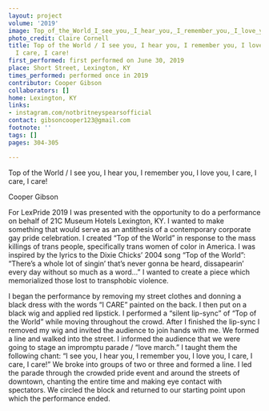 ```yaml
---
layout: project
volume: '2019'
image: Top_of_the_World_I_see_you,_I_hear_you,_I_remember_you,_I_love_you,_I_care,_I_care,_I_care!.png
photo_credit: Claire Cornell
title: Top of the World / I see you, I hear you, I remember you, I love you, I care,
  I care, I care!
first_performed: first performed on June 30, 2019
place: Short Street, Lexington, KY
times_performed: performed once in 2019
contributor: Cooper Gibson
collaborators: []
home: Lexington, KY
links:
- instagram.com/notbritneyspearsofficial
contact: gibsoncooper123@gmail.com
footnote: ''
tags: []
pages: 304-305

---
```


Top of the World / I see you, I hear you, I remember you, I love you, I care, I care, I care!

Cooper Gibson

For LexPride 2019 I was presented with the opportunity to do a performance on behalf of 21C Museum Hotels Lexington, KY. I wanted to make something that would serve as an antithesis of a contemporary corporate gay pride celebration. I created “Top of the World” in response to the mass killings of trans people, specifically trans women of color in America. I was inspired by the lyrics to the Dixie Chicks’ 2004 song “Top of the World”: “There’s a whole lot of singin’ that’s never gonna be heard, dissapearin’ every day without so much as a word…” I wanted to create a piece which memorialized those lost to transphobic violence.

I began the performance by removing my street clothes and donning a black dress with the words “I CARE” painted on the back. I then put on a black wig and applied red lipstick. I performed a “silent lip-sync” of “Top of the World” while moving throughout the crowd. After I finished the lip-sync I removed my wig and invited the audience to join hands with me. We formed a line and walked into the street. I informed the audience that we were going to stage an impromptu parade / “love march.” I taught them the following chant: “I see you, I hear you, I remember you, I love you, I care, I care, I care!” We broke into groups of two or three and formed a line. I led the parade through the crowded pride event and around the streets of downtown, chanting the entire time and making eye contact with spectators. We circled the block and returned to our starting point upon which the performance ended.
